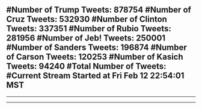 #Number of Trump Tweets: 878754
#Number of Cruz Tweets: 532930
#Number of Clinton Tweets: 337351
#Number of Rubio Tweets: 281956
#Number of Jeb! Tweets: 250001
#Number of Sanders Tweets: 196874
#Number of Carson Tweets: 120253
#Number of Kasich Tweets: 94240
#Total Number of Tweets:  
#Current Stream Started at Fri Feb 12 22:54:01 MST
---
---
---
